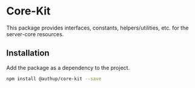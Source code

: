 # Core-Kit

This package provides interfaces, constants, helpers/utilities, etc. for the server-core resources.

## Installation

Add the package as a dependency to the project.

```sh
npm install @authup/core-kit --save
```
